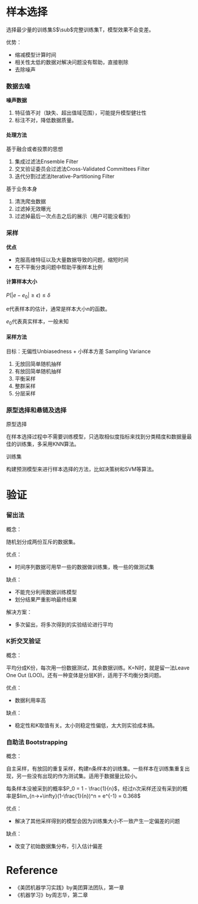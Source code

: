 # 样本选择

选择最少量的训练集S$\sub$完整训练集T，模型效果不会变差。

优势：

- 缩减模型计算时间
- 相关性太低的数据对解决问题没有帮助，直接剔除
- 去除噪声



### 数据去噪

**噪声数据**

1. 特征值不对（缺失、超出值域范围），可能提升模型健壮性
2. 标注不对，降低数据质量。

#### 处理方法

基于融合或者投票的思想

1. 集成过滤法Ensemble Filter
2. 交叉验证委员会过滤法Cross-Validated Committees Filter
3. 迭代分割过滤法Iterative-Partitioning Filter

基于业务本身

1. 清洗爬虫数据
2. 过滤掉无效曝光
3. 过滤掉最后一次点击之后的展示（用户可能没看到）



### 采样

**优点**

- 克服高维特征以及大量数据导致的问题，缩短时间
- 在不平衡分类问题中帮助平衡样本比例

#### 计算样本大小

$P(|e-e_0|\geq\epsilon) \leq \delta$

e代表样本的估计，通常是样本大小n的函数。

$e_0$代表真实样本，一般未知

#### 采样方法

目标：无偏性Unbiasedness + 小样本方差 Sampling Variance

1. 无放回简单随机抽样
2. 有放回简单随机抽样
3. 平衡采样
4. 整群采样
5. 分层采样



### 原型选择和悬链及选择

原型选择

在样本选择过程中不需要训练模型，只选取相似度指标来找到分类精度和数据量最佳的训练集，多采用KNN算法。

训练集

构建预测模型来进行样本选择的方法，比如决策树和SVM等算法。



# 验证

### 留出法

概念：

随机划分成两份互斥的数据集。

优点：

- 时间序列数据可用早一些的数据做训练集，晚一些的做测试集

缺点：

- 不能充分利用数据训练模型
- 划分结果严重影响最终结果

解决方案：

- 多次留出，将多次得到的实验结论进行平均

### K折交叉验证

概念：

平均分成K份，每次用一份数据测试，其余数据训练。K=N时，就是留一法Leave One Out (LOO)。还有一种变体是分层K折，适用于不均衡分类问题。

优点：

- 数据利用率高

缺点：

- 稳定性和K取值有关。太小则稳定性偏低，太大则实验成本搞。

### 自助法 Bootstrapping

概念：

自主采样，有放回的重复采样，构建n条样本的训练集。一些样本在训练集重复出现，另一些没有出现的作为测试集。适用于数据量比较小。

每条样本没被采到的概率$P_0 =  1 - \frac{1}{n}$，经过n次采样还没有采到的概率是$lim_{n->+\infty}(1-\frac{1}{n})^n = e^{-1} = 0.368$

优点：

- 解决了其他采样得到的模型会因为训练集大小不一致产生一定偏差的问题

缺点：

- 改变了初始数据集分布，引入估计偏差



# Reference

- 《美团机器学习实践》by美团算法团队，第一章
- 《机器学习》by周志华，第二章